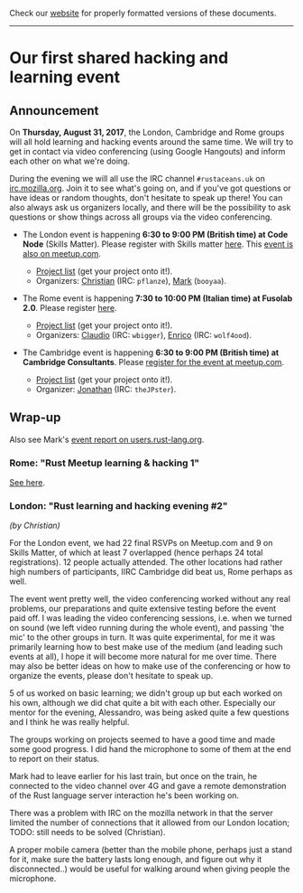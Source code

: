 Check our [website](http://rustaceans.uk/) for
properly formatted versions of these documents.

---

# Our first shared hacking and learning event

## Announcement

On **Thursday, August 31, 2017**, the London, Cambridge and Rome
groups will all hold learning and hacking events around the same
time. We will try to get in contact via video conferencing (using
Google Hangouts) and inform each other on what we're doing.

During the evening we will all use the IRC channel `#rustaceans.uk` on
[irc.mozilla.org](https://wiki.mozilla.org/IRC). Join it to see what's
going on, and if you've got questions or have ideas or random
thoughts, don't hesitate to speak up there! You can also always ask us
organizers locally, and there will be the possibility to ask questions
or show things across all groups via the video conferencing.

* The London event is happening **6:30 to 9:00 PM (British time) at Code
Node** (Skills Matter). Please register with Skills matter
[here](https://skillsmatter.com/meetups/9882-rust-learning-and-hacking-evening-2). This
[event is also on meetup.com](https://www.meetup.com/Rust-London-User-Group/events/242378000/). 

    * [Project list](../London/Projects.md) (get your project onto it!). 
    * Organizers: [Christian](https://github.com/pflanze) (IRC: `pflanze`), [Mark](https://github.com/booyaa) (`booyaa`).

* The Rome event is happening **7:30 to 10:00 PM (Italian time) at Fusolab 2.0**. Please register [here](https://www.meetup.com/Rust-Roma/events/242709171/). 

    * [Project list](../Rome/Projects.md) (get your project onto it!). 
    * Organizers: [Claudio](https://github.com/wbigger) (IRC: `wbigger`), [Enrico](https://github.com/maggiolo00) (IRC: `wolf4ood`).

* The Cambridge event is happening **6:30 to 9:00 PM (British time) at Cambridge Consultants**. Please
[register for the event at meetup.com](https://www.meetup.com/Cambridge-Rust-Meetup/events/242409356/). 

    * [Project list](../Cambridge/Projects.md) (get your project onto it!). 
    * Organizer: [Jonathan](https://github.com/theJPster) (IRC: `theJPster`).

## Wrap-up

Also see Mark's [event report on users.rust-lang.org](https://users.rust-lang.org/t/london-rust-learning-and-hacking-evening-no-2/12419/4).

### Rome: "Rust Meetup learning & hacking 1"

[See here](../Rome/past_events/meetup-lh-1.md).

### London: "Rust learning and hacking evening #2"

*(by Christian)*

For the London event, we had 22 final RSVPs on Meetup.com and 9 on Skills Matter, of which at least 7 overlapped (hence perhaps 24 total registrations). 12 people actually attended. The other locations had rather high numbers of participants, IIRC Cambridge did beat us, Rome perhaps as well.

The event went pretty well, the video conferencing worked without any real problems, our preparations and quite extensive testing before the event paid off. I was leading the video conferencing sessions, i.e. when we turned on sound (we left video running during the whole event), and passing 'the mic' to the other groups in turn. It was quite experimental, for me it was primarily learning how to best make use of the medium (and leading such events at all), I hope it will become more natural for me over time. There may also be better ideas on how to make use of the conferencing or how to organize the events, please don't hesitate to speak up.

5 of us worked on basic learning; we didn't group up but each worked on his own, although we did chat quite a bit with each other. Especially our mentor for the evening, Alessandro, was being asked quite a few questions and I think he was really helpful.

The groups working on projects seemed to have a good time and made some good progress. I did hand the microphone to some of them at the end to report on their status.

Mark had to leave earlier for his last train, but once on the train, he connected to the video channel over 4G and gave a remote demonstration of the Rust language server interaction he's been working on.

There was a problem with IRC on the mozilla network in that the server limited the number of connections that it allowed from our London location; TODO: still needs to be solved (Christian).

A proper mobile camera (better than the mobile phone, perhaps just a stand for it, make sure the battery lasts long enough, and figure out why it disconnected..) would be useful for walking around when giving people the microphone.

